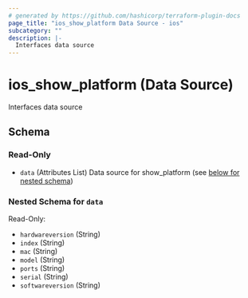 ```yaml
---
# generated by https://github.com/hashicorp/terraform-plugin-docs
page_title: "ios_show_platform Data Source - ios"
subcategory: ""
description: |-
  Interfaces data source
---
```


# ios_show_platform (Data Source)

Interfaces data source



<!-- schema generated by tfplugindocs -->
## Schema

### Read-Only

- `data` (Attributes List) Data source for show_platform (see [below for nested schema](#nestedatt--data))

<a id="nestedatt--data"></a>
### Nested Schema for `data`

Read-Only:

- `hardwareversion` (String)
- `index` (String)
- `mac` (String)
- `model` (String)
- `ports` (String)
- `serial` (String)
- `softwareversion` (String)
